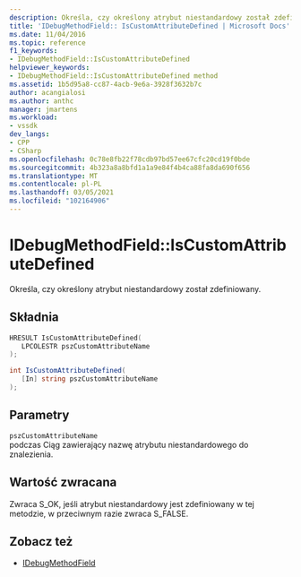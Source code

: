 ```yaml
---
description: Określa, czy określony atrybut niestandardowy został zdefiniowany.
title: 'IDebugMethodField:: IsCustomAttributeDefined | Microsoft Docs'
ms.date: 11/04/2016
ms.topic: reference
f1_keywords:
- IDebugMethodField::IsCustomAttributeDefined
helpviewer_keywords:
- IDebugMethodField::IsCustomAttributeDefined method
ms.assetid: 1b5d95a8-cc87-4acb-9e6a-3928f3632b7c
author: acangialosi
ms.author: anthc
manager: jmartens
ms.workload:
- vssdk
dev_langs:
- CPP
- CSharp
ms.openlocfilehash: 0c78e8fb22f78cdb97bd57ee67cfc20cd19f0bde
ms.sourcegitcommit: 4b323a8a8bfd1a1a9e84f4b4ca88fa8da690f656
ms.translationtype: MT
ms.contentlocale: pl-PL
ms.lasthandoff: 03/05/2021
ms.locfileid: "102164906"
---
```

# <a name="idebugmethodfieldiscustomattributedefined"></a>IDebugMethodField::IsCustomAttributeDefined
Określa, czy określony atrybut niestandardowy został zdefiniowany.

## <a name="syntax"></a>Składnia

```cpp
HRESULT IsCustomAttributeDefined( 
   LPCOLESTR pszCustomAttributeName
);
```

```csharp
int IsCustomAttributeDefined(
   [In] string pszCustomAttributeName
);
```

## <a name="parameters"></a>Parametry
`pszCustomAttributeName`\
podczas Ciąg zawierający nazwę atrybutu niestandardowego do znalezienia.

## <a name="return-value"></a>Wartość zwracana
 Zwraca S_OK, jeśli atrybut niestandardowy jest zdefiniowany w tej metodzie, w przeciwnym razie zwraca S_FALSE.

## <a name="see-also"></a>Zobacz też
- [IDebugMethodField](../../../extensibility/debugger/reference/idebugmethodfield.md)
